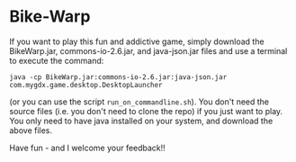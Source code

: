 # Bike-Warp

If you want to play this fun and addictive game, simply download the BikeWarp.jar, commons-io-2.6.jar, and java-json.jar files and use a terminal to execute the command:

```java -cp BikeWarp.jar:commons-io-2.6.jar:java-json.jar com.mygdx.game.desktop.DesktopLauncher```

(or you can use the script `run_on_commandline.sh`). You don't need the source files (i.e. you don't need to clone the repo) if you just want to play. You only need to have java installed on your system, and download the above files.

Have fun - and I welcome your feedback!!
